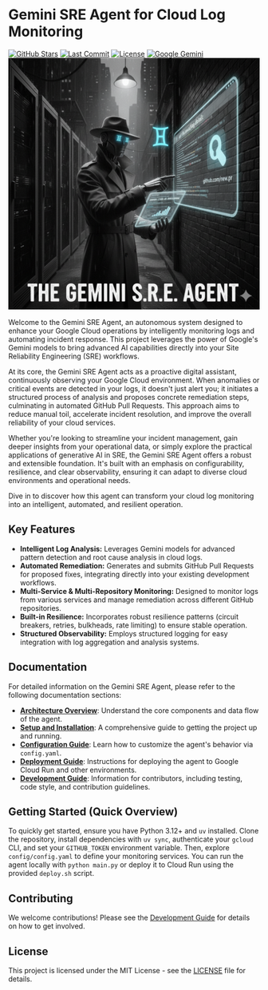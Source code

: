 # Gemini SRE Agent for Cloud Log Monitoring

[![GitHub Stars](https://img.shields.io/github/stars/avivl/gemini-sre-agent.svg?style=for-the-badge&logo=github&color=gold)](https://github.com/avivl/gemini-sre-agent/stargazers)
[![Last Commit](https://img.shields.io/github/last-commit/avivl/gemini-sre-agent?style=for-the-badge&logo=github)](https://github.com/avivl/gemini-sre-agent)
[![License](https://img.shields.io/badge/License-MIT-blue?style=for-the-badge)](LICENSE)
[![Google Gemini](https://img.shields.io/badge/Google%20Gemini-886FBF?style=for-the-badge&logo=googlegemini&logoColor=fff)](#)
![Gemini SRE Agent](static/gemini_agent.png)

Welcome to the Gemini SRE Agent, an autonomous system designed to enhance your Google Cloud operations by intelligently monitoring logs and automating incident response. This project leverages the power of Google's Gemini models to bring advanced AI capabilities directly into your Site Reliability Engineering (SRE) workflows.

At its core, the Gemini SRE Agent acts as a proactive digital assistant, continuously observing your Google Cloud environment. When anomalies or critical events are detected in your logs, it doesn't just alert you; it initiates a structured process of analysis and proposes concrete remediation steps, culminating in automated GitHub Pull Requests. This approach aims to reduce manual toil, accelerate incident resolution, and improve the overall reliability of your cloud services.

Whether you're looking to streamline your incident management, gain deeper insights from your operational data, or simply explore the practical applications of generative AI in SRE, the Gemini SRE Agent offers a robust and extensible foundation. It's built with an emphasis on configurability, resilience, and clear observability, ensuring it can adapt to diverse cloud environments and operational needs.

Dive in to discover how this agent can transform your cloud log monitoring into an intelligent, automated, and resilient operation.

## Key Features

*   **Intelligent Log Analysis:** Leverages Gemini models for advanced pattern detection and root cause analysis in cloud logs.
*   **Automated Remediation:** Generates and submits GitHub Pull Requests for proposed fixes, integrating directly into your existing development workflows.
*   **Multi-Service & Multi-Repository Monitoring:** Designed to monitor logs from various services and manage remediation across different GitHub repositories.
*   **Built-in Resilience:** Incorporates robust resilience patterns (circuit breakers, retries, bulkheads, rate limiting) to ensure stable operation.
*   **Structured Observability:** Employs structured logging for easy integration with log aggregation and analysis systems.

## Documentation

For detailed information on the Gemini SRE Agent, please refer to the following documentation sections:

*   [**Architecture Overview**](docs/ARCHITECTURE.md): Understand the core components and data flow of the agent.
*   [**Setup and Installation**](docs/SETUP_INSTALLATION.md): A comprehensive guide to getting the project up and running.
*   [**Configuration Guide**](docs/CONFIGURATION.md): Learn how to customize the agent's behavior via `config.yaml`.
*   [**Deployment Guide**](docs/DEPLOYMENT.md): Instructions for deploying the agent to Google Cloud Run and other environments.
*   [**Development Guide**](docs/DEVELOPMENT.md): Information for contributors, including testing, code style, and contribution guidelines.

## Getting Started (Quick Overview)

To quickly get started, ensure you have Python 3.12+ and `uv` installed. Clone the repository, install dependencies with `uv sync`, authenticate your `gcloud` CLI, and set your `GITHUB_TOKEN` environment variable. Then, explore `config/config.yaml` to define your monitoring services. You can run the agent locally with `python main.py` or deploy it to Cloud Run using the provided `deploy.sh` script.

## Contributing

We welcome contributions! Please see the [Development Guide](docs/DEVELOPMENT.md) for details on how to get involved.

## License

This project is licensed under the MIT License - see the [LICENSE](LICENSE) file for details.

